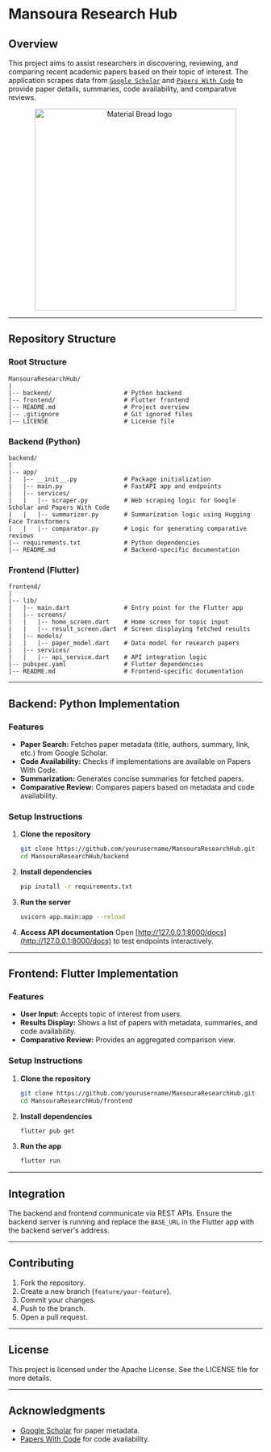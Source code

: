 # Mansoura Research Hub

## Overview
This project aims to assist researchers in discovering, reviewing, and comparing recent academic papers based on their topic of interest. The application scrapes data from [`Google Scholar`](https://scholar.google.com/) and [`Papers With Code`](https://paperswithcode.com/) to provide paper details, summaries, code availability, and comparative reviews.
<p align="center">
 <img width="400" src="https://user-images.githubusercontent.com/91850794/209578154-9e474e32-3cb2-4d09-afc9-402349caab8e.png" alt="Material Bread logo">
 </p>

----
## Repository Structure

### Root Structure
```
MansouraResearchHub/
|
|-- backend/                    # Python backend
|-- frontend/                   # Flutter frontend
|-- README.md                   # Project overview
|-- .gitignore                  # Git ignored files
|-- LICENSE                     # License file
```

### Backend (Python)
```
backend/
|
|-- app/
|   |-- __init__.py             # Package initialization
|   |-- main.py                 # FastAPI app and endpoints
|   |-- services/
|   |   |-- scraper.py          # Web scraping logic for Google Scholar and Papers With Code
|   |   |-- summarizer.py       # Summarization logic using Hugging Face Transformers
|   |   |-- comparator.py       # Logic for generating comparative reviews
|-- requirements.txt            # Python dependencies
|-- README.md                   # Backend-specific documentation
```

### Frontend (Flutter)
```
frontend/
|
|-- lib/
|   |-- main.dart               # Entry point for the Flutter app
|   |-- screens/
|   |   |-- home_screen.dart    # Home screen for topic input
|   |   |-- result_screen.dart  # Screen displaying fetched results
|   |-- models/
|   |   |-- paper_model.dart    # Data model for research papers
|   |-- services/
|   |   |-- api_service.dart    # API integration logic
|-- pubspec.yaml                # Flutter dependencies
|-- README.md                   # Frontend-specific documentation
```

---

## Backend: Python Implementation
### Features
- **Paper Search:** Fetches paper metadata (title, authors, summary, link, etc.) from Google Scholar.
- **Code Availability:** Checks if implementations are available on Papers With Code.
- **Summarization:** Generates concise summaries for fetched papers.
- **Comparative Review:** Compares papers based on metadata and code availability.

### Setup Instructions
1. **Clone the repository**
   ```bash
   git clone https://github.com/yourusername/MansouraResearchHub.git
   cd MansouraResearchHub/backend
   ```
2. **Install dependencies**
   ```bash
   pip install -r requirements.txt
   ```
3. **Run the server**
   ```bash
   uvicorn app.main:app --reload
   ```
4. **Access API documentation**
   Open [http://127.0.0.1:8000/docs](http://127.0.0.1:8000/docs) to test endpoints interactively.

---

## Frontend: Flutter Implementation
### Features
- **User Input:** Accepts topic of interest from users.
- **Results Display:** Shows a list of papers with metadata, summaries, and code availability.
- **Comparative Review:** Provides an aggregated comparison view.

### Setup Instructions
1. **Clone the repository**
   ```bash
   git clone https://github.com/yourusername/MansouraResearchHub.git
   cd MansouraResearchHub/frontend
   ```
2. **Install dependencies**
   ```bash
   flutter pub get
   ```
3. **Run the app**
   ```bash
   flutter run
   ```

---

## Integration
The backend and frontend communicate via REST APIs. Ensure the backend server is running and replace the `BASE_URL` in the Flutter app with the backend server's address.

---

## Contributing
1. Fork the repository.
2. Create a new branch (`feature/your-feature`).
3. Commit your changes.
4. Push to the branch.
5. Open a pull request.

---

## License
This project is licensed under the Apache License. See the LICENSE file for more details.

---

## Acknowledgments
- [Google Scholar](https://scholar.google.com) for paper metadata.
- [Papers With Code](https://paperswithcode.com) for code availability.
